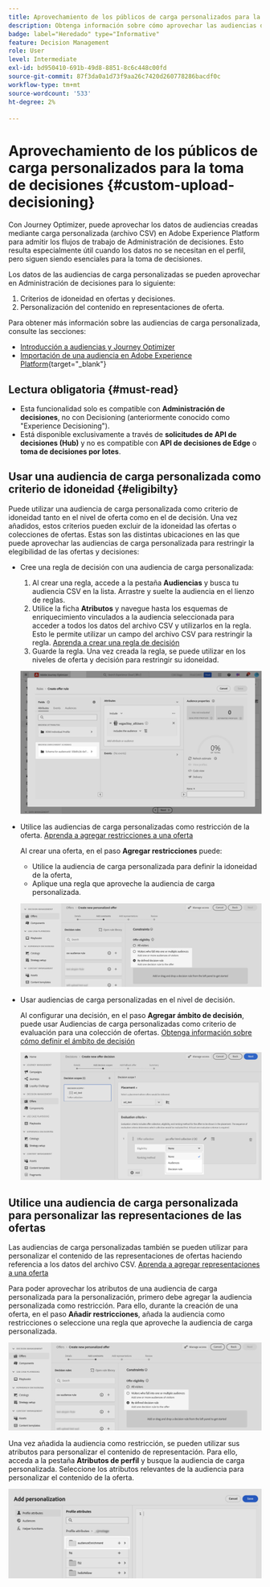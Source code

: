 ```yaml
---
title: Aprovechamiento de los públicos de carga personalizados para la toma de decisiones
description: Obtenga información sobre cómo aprovechar las audiencias de carga personalizadas para la toma de decisiones.
badge: label="Heredado" type="Informative"
feature: Decision Management
role: User
level: Intermediate
exl-id: bd950410-691b-49d8-8851-8c6c448c00fd
source-git-commit: 87f3da0a1d73f9aa26c7420d260778286bacdf0c
workflow-type: tm+mt
source-wordcount: '533'
ht-degree: 2%

---
```


# Aprovechamiento de los públicos de carga personalizados para la toma de decisiones {#custom-upload-decisioning}

Con Journey Optimizer, puede aprovechar los datos de audiencias creadas mediante carga personalizada (archivo CSV) en Adobe Experience Platform para admitir los flujos de trabajo de Administración de decisiones. Esto resulta especialmente útil cuando los datos no se necesitan en el perfil, pero siguen siendo esenciales para la toma de decisiones.

Los datos de las audiencias de carga personalizadas se pueden aprovechar en Administración de decisiones para lo siguiente:

1. Criterios de idoneidad en ofertas y decisiones.
2. Personalización del contenido en representaciones de oferta.

Para obtener más información sobre las audiencias de carga personalizada, consulte las secciones:
* [Introducción a audiencias y Journey Optimizer](../audience/about-audiences.md)
* [Importación de una audiencia en Adobe Experience Platform](https://experienceleague.adobe.com/en/docs/experience-platform/segmentation/ui/audience-portal#import-audience){target="_blank"}

## Lectura obligatoria {#must-read}

* Esta funcionalidad solo es compatible con **Administración de decisiones**, no con Decisioning (anteriormente conocido como &quot;Experience Decisioning&quot;).
* Está disponible exclusivamente a través de **solicitudes de API de decisiones (Hub)** y no es compatible con **API de decisiones de Edge** o **toma de decisiones por lotes**.
 

## Usar una audiencia de carga personalizada como criterio de idoneidad {#eligibilty}

Puede utilizar una audiencia de carga personalizada como criterio de idoneidad tanto en el nivel de oferta como en el de decisión. Una vez añadidos, estos criterios pueden excluir de la idoneidad las ofertas o colecciones de ofertas. Estas son las distintas ubicaciones en las que puede aprovechar las audiencias de carga personalizada para restringir la elegibilidad de las ofertas y decisiones:

* Cree una regla de decisión con una audiencia de carga personalizada:

   1. Al crear una regla, accede a la pestaña **Audiencias** y busca tu audiencia CSV en la lista. Arrastre y suelte la audiencia en el lienzo de reglas.
   1. Utilice la ficha **Atributos** y navegue hasta los esquemas de enriquecimiento vinculados a la audiencia seleccionada para acceder a todos los datos del archivo CSV y utilizarlos en la regla. Esto le permite utilizar un campo del archivo CSV para restringir la regla. [Aprenda a crear una regla de decisión](../offers/offer-library/creating-decision-rules.md)
   1. Guarde la regla. Una vez creada la regla, se puede utilizar en los niveles de oferta y decisión para restringir su idoneidad.

  ![](assets/csv-rule.png)

* Utilice las audiencias de carga personalizadas como restricción de la oferta. [Aprenda a agregar restricciones a una oferta](../offers/offer-library/add-constraints.md)

  Al crear una oferta, en el paso **Agregar restricciones** puede:

   * Utilice la audiencia de carga personalizada para definir la idoneidad de la oferta,
   * Aplique una regla que aproveche la audiencia de carga personalizada.

  ![](assets/csv-offer.png)

* Usar audiencias de carga personalizadas en el nivel de decisión.

  Al configurar una decisión, en el paso **Agregar ámbito de decisión**, puede usar Audiencias de carga personalizadas como criterio de evaluación para una colección de ofertas. [Obtenga información sobre cómo definir el ámbito de decisión](../offers/offer-activities/create-offer-activities.md#add-decision-scopes)

  ![](assets/csv-decision.png)

## Utilice una audiencia de carga personalizada para personalizar las representaciones de las ofertas

Las audiencias de carga personalizadas también se pueden utilizar para personalizar el contenido de las representaciones de ofertas haciendo referencia a los datos del archivo CSV. [Aprenda a agregar representaciones a una oferta](../offers/offer-library/add-representations.md)

Para poder aprovechar los atributos de una audiencia de carga personalizada para la personalización, primero debe agregar la audiencia personalizada como restricción. Para ello, durante la creación de una oferta, en el paso **Añadir restricciones**, añada la audiencia como restricciones o seleccione una regla que aproveche la audiencia de carga personalizada.

![](assets/csv-offer.png)

Una vez añadida la audiencia como restricción, se pueden utilizar sus atributos para personalizar el contenido de representación. Para ello, acceda a la pestaña **Atributos de perfil** y busque la audiencia de carga personalizada. Seleccione los atributos relevantes de la audiencia para personalizar el contenido de la oferta.

![](assets/csv-perso.png)
